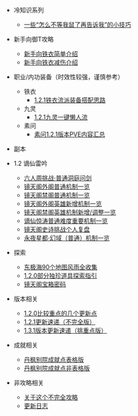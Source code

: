 <!-- docs/_sidebar.md -->

* 冷知识系列
  * [一些“怎么不等我鼠了再告诉我”的小技巧](/content/cold/ColdKnowledge.md)

* 新手向御T攻略
  * [新手向铁衣简单介绍](/content/tankStarter/simpleIntroduction.md)
  * [新手向铁衣减伤介绍](/content/tankStarter/decreaseDamage.md)
  
* 职业/内功装备（时效性较强，谨慎参考）
  * 铁衣
    * [1.2.1铁衣流派装备搭配思路](/content/equeipment/1.2.1_Tank_equipment.md)
  * 九灵
    * [1.2.1九灵一键懒人流](/content/equeipment/1.2.1_90_OneyKey.md)
  * 素问
    * [素问1.2.1版本PVE内容汇总](/content/equeipment/1.2.1_Medical.md)

*  副本
  * 1.2 谪仙雷吟
    * [六人周挑战·普通洞庭问剑](/content/dungeon/dtwj_normal.md)
    * [镜天阁外阁普通机制一览](/content/dungeon/1.2.1_jtg_normal.md)
    * [镜天阁禁阁普通机制一览](/content/dungeon/1.2.1_jtgjg_normal.md)
    * [镜天阁外阁英雄新增机制一览](/content/dungeon/1.2.2_jtgwg_hard)
    * [镜天阁禁阁英雄机制新增/调整一览](/content/dungeon/1.2.2_jtgng_hard.md)
    * [谪仙惊涛普通难度重要机制一览](/content/dungeon/1.2.3_zxjt_normal.md)
    * [镜天阁史诗挑战个人复盘](/content/dungeon/1.2.4_jtg_extremeHard.md)
    * [永夜星都·幻域（普通）机制一览](/content/dungeon/1.3.1_yyhy_normal.md)

* 探索
  * [东极海90个地图风雨全收集](/content/explore/dongjihai_explore.md)
  * [1.2.0部分独珍道具探索指引](/content/explore/1.2.0_specail_explore.md)
  * [镜天阁宝箱密码](/content/explore/jtg_psw.md)

* 版本相关
  * [1.2.0比较重点的几个更新点](/content/version/1.2.0.md)
  * [1.2.1更新速递（不完全版）](/content/version/1.2.1.md)
  * [1.3.1版本更新速递（挑重点版）](/content/version/1.3.1.md)

* 成就相关
  * [丹枫别院成就点表格版](/content/achievement/danfengbieyuan.md)
  * [丹枫别院成就点非表格版](/content/achievement/danfeng_search.md)

* 非攻略相关
  * [关于这个不完全攻略](/content/about.md)
  * [更新日志](/content/updatelog.md)

